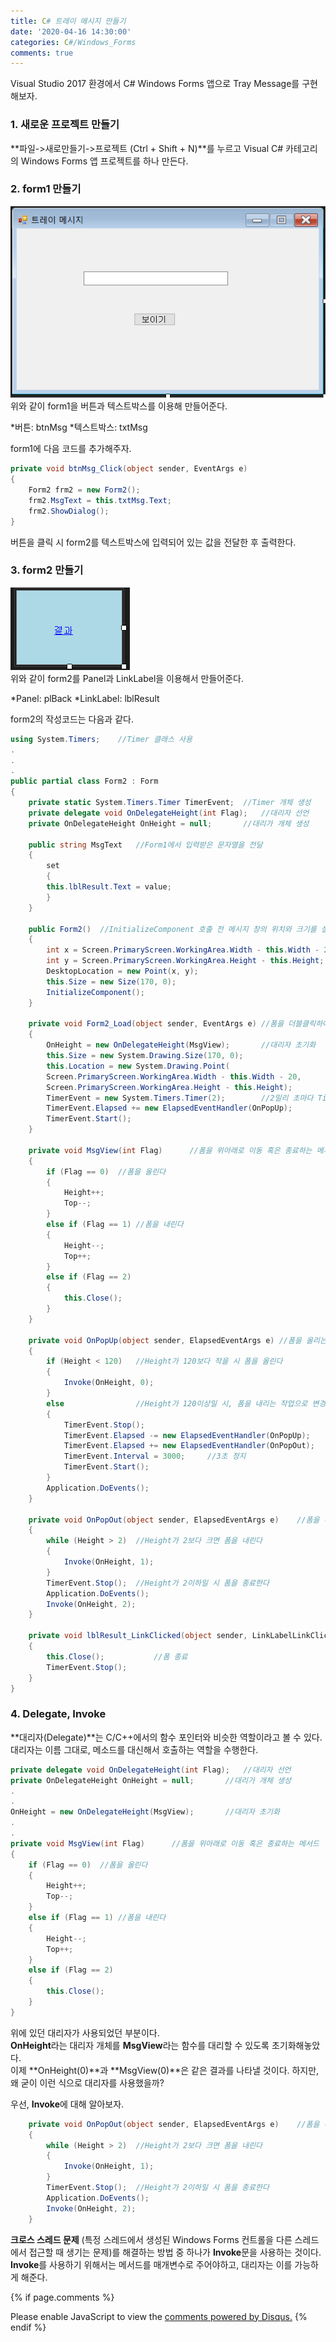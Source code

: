```yaml
---
title: C# 트레이 메시지 만들기
date: '2020-04-16 14:30:00'
categories: C#/Windows_Forms
comments: true
---
```


Visual Studio 2017 환경에서 C# Windows Forms 앱으로 Tray Message를 구현해보자.

### 1. 새로운 프로젝트 만들기

**파일->새로만들기->프로젝트 (Ctrl + Shift + N)**를 누르고 Visual C# 카테고리의 Windows Forms 앱 프로젝트를 하나 만든다.  

### 2. form1 만들기

![ex_screenshot](/img/Traymsg_form1.png)  
위와 같이 form1을 버튼과 텍스트박스를 이용해 만들어준다.

*버튼: btnMsg
*텍스트박스: txtMsg

form1에 다음 코드를 추가해주자.

```C#
private void btnMsg_Click(object sender, EventArgs e)
{
    Form2 frm2 = new Form2();
    frm2.MsgText = this.txtMsg.Text;
    frm2.ShowDialog();
}
```
버튼을 클릭 시 form2를 텍스트박스에 입력되어 있는 값을 전달한 후 출력한다.

### 3. form2 만들기

![ex_screenshot](/img/Traymsg_form2.png)  
위와 같이 form2를 Panel과 LinkLabel을 이용해서 만들어준다.  

*Panel: plBack
*LinkLabel: lblResult

form2의 작성코드는 다음과 같다.
```C#
using System.Timers;	//Timer 클래스 사용
.
.
.
public partial class Form2 : Form
{
    private static System.Timers.Timer TimerEvent;	//Timer 개체 생성
    private delegate void OnDelegateHeight(int Flag);	//대리자 선언
    private OnDelegateHeight OnHeight = null;		//대리가 개체 생성

    public string MsgText	//Form1에서 입력받은 문자열을 전달
    {
    	set
    	{
    	this.lblResult.Text = value;
    	}
    }

    public Form2()	//InitializeComponent 호출 전 메시지 창의 위치와 크기를 설정
    {
        int x = Screen.PrimaryScreen.WorkingArea.Width - this.Width - 20;
        int y = Screen.PrimaryScreen.WorkingArea.Height - this.Height;
        DesktopLocation = new Point(x, y);
        this.Size = new Size(170, 0);
        InitializeComponent();
    }

    private void Form2_Load(object sender, EventArgs e)	//폼을 더블클릭하여 생성
    {
        OnHeight = new OnDelegateHeight(MsgView);		//대리자 초기화
        this.Size = new System.Drawing.Size(170, 0);
        this.Location = new System.Drawing.Point(
        Screen.PrimaryScreen.WorkingArea.Width - this.Width - 20,
        Screen.PrimaryScreen.WorkingArea.Height - this.Height);
        TimerEvent = new System.Timers.Timer(2);		//2밀리 초마다 TimerEvent초기화
        TimerEvent.Elapsed += new ElapsedEventHandler(OnPopUp);
        TimerEvent.Start();
    }

    private void MsgView(int Flag)		//폼을 위아래로 이동 혹은 종료하는 메서드
    {
        if (Flag == 0)	//폼을 올린다
        {
            Height++;
            Top--;
        }
        else if (Flag == 1)	//폼을 내린다
        {
            Height--;
            Top++;
        }
        else if (Flag == 2)
        {
            this.Close();
        }
    }

    private void OnPopUp(object sender, ElapsedEventArgs e)	//폼을 올리는 작업을 수행하는 메서드
    {
        if (Height < 120)	//Height가 120보다 작을 시 폼을 올린다
        {
            Invoke(OnHeight, 0);
        }
        else				//Height가 120이상일 시, 폼을 내리는 작업으로 변경
        {
            TimerEvent.Stop();
            TimerEvent.Elapsed -= new ElapsedEventHandler(OnPopUp);
            TimerEvent.Elapsed += new ElapsedEventHandler(OnPopOut);
            TimerEvent.Interval = 3000;		//3초 정지
            TimerEvent.Start();
    	}
        Application.DoEvents();
    }

    private void OnPopOut(object sender, ElapsedEventArgs e)	//폼을 내리는 작업을 수행하는 메서드
    {
        while (Height > 2)	//Height가 2보다 크면 폼을 내린다
        {
            Invoke(OnHeight, 1);
        }
        TimerEvent.Stop();	//Height가 2이하일 시 폼을 종료한다
        Application.DoEvents();
        Invoke(OnHeight, 2);
    }

    private void lblResult_LinkClicked(object sender, LinkLabelLinkClickedEventArgs e)	//LinkLabel을 더블클릭하여 생성
    {
        this.Close();			//폼 종료
        TimerEvent.Stop();
    }
}
```

### 4. Delegate, Invoke

**대리자(Delegate)**는 C/C++에서의 함수 포인터와 비슷한 역할이라고 볼 수 있다.
대리자는 이름 그대로, 메소드를 대신해서 호출하는 역할을 수행한다.

```C#
private delegate void OnDelegateHeight(int Flag);	//대리자 선언
private OnDelegateHeight OnHeight = null;		//대리가 개체 생성
.
.
OnHeight = new OnDelegateHeight(MsgView);		//대리자 초기화
.
.
private void MsgView(int Flag)		//폼을 위아래로 이동 혹은 종료하는 메서드
{
    if (Flag == 0)	//폼을 올린다
    {
        Height++;
        Top--;
    }
    else if (Flag == 1)	//폼을 내린다
    {
        Height--;
        Top++;
    }
    else if (Flag == 2)
    {
        this.Close();
    }
}
```
위에 있던 대리자가 사용되었던 부분이다.  
**OnHeight**라는 대리자 개체를 **MsgView**라는 함수를 대리할 수 있도록 초기화해놓았다.  
이제 **OnHeight(0)**과 **MsgView(0)**은 같은 결과를 나타낼 것이다. 하지만, 왜 굳이 이런 식으로 대리자를 사용했을까?  

우선, **Invoke**에 대해 알아보자.
```C#
    private void OnPopOut(object sender, ElapsedEventArgs e)	//폼을 내리는 작업을 수행하는 메서드
    {
        while (Height > 2)	//Height가 2보다 크면 폼을 내린다
        {
            Invoke(OnHeight, 1);
        }
        TimerEvent.Stop();	//Height가 2이하일 시 폼을 종료한다
        Application.DoEvents();
        Invoke(OnHeight, 2);
    }
```
**크로스 스레드 문제** (특정 스레드에서 생성된 Windows Forms 컨트롤을 다른 스레드에서 접근할 때 생기는 문제)를 해결하는 방법 중 하나가 **Invoke**문을 사용하는 것이다.  
**Invoke**를 사용하기 위해서는 메서드를 매개변수로 주어야하고, 대리자는 이를 가능하게 해준다.





{% if page.comments %}
<div id="disqus_thread"></div>
<script>
/**
*  RECOMMENDED CONFIGURATION VARIABLES: EDIT AND UNCOMMENT THE SECTION BELOW TO INSERT DYNAMIC VALUES FROM YOUR PLATFORM OR CMS.
*  LEARN WHY DEFINING THESE VARIABLES IS IMPORTANT: https://disqus.com/admin/universalcode/#configuration-variables*/
/*
var disqus_config = function () {
this.page.url = PAGE_URL;  // Replace PAGE_URL with your page's canonical URL variable
this.page.identifier = PAGE_IDENTIFIER; // Replace PAGE_IDENTIFIER with your page's unique identifier variable
};
*/
(function() { // DON'T EDIT BELOW THIS LINE
var d = document, s = d.createElement('script');
s.src = 'https://hwnagto.disqus.com/embed.js';
s.setAttribute('data-timestamp', +new Date());
(d.head || d.body).appendChild(s);
})();
</script>
<noscript>Please enable JavaScript to view the <a href="https://disqus.com/?ref_noscript">comments powered by Disqus.</a></noscript>
{% endif %}